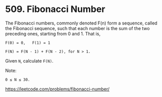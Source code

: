# 509. Fibonacci Number

The Fibonacci numbers, commonly denoted F(n) form a sequence, called the Fibonacci sequence, such that each number is the sum of the two preceding ones, starting from 0 and 1. That is,

`F(0) = 0,   F(1) = 1`

`F(N) = F(N - 1) + F(N - 2), for N > 1.`

Given `N`, calculate `F(N)`.

Note:

`0 ≤ N ≤ 30.`

<https://leetcode.com/problems/fibonacci-number/>
